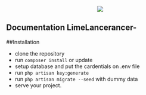 <p align="center">
<a href="https://laravel.com" target="_blank">
<img src="https://bitbucket.org/masumrahmanhasan/lfreelancing-website-in-laravel/src/master/public/image/logo1.png"></a>
</p>


## Documentation LimeLancerancer-

##Installation 
- clone the repository
- run `composer install` or update
- setup database and put the cardentials on .env file
- run `php artisan key:generate`
- run `php artisan migrate --seed` with dummy data
- serve your project.

